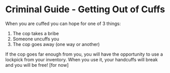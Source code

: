 # Criminal Guide - Getting Out of Cuffs

When you are cuffed you can hope for one of 3 things:

1. The cop takes a bribe
2. Someone uncuffs you
3. The cop goes away (one way or another)

If the cop goes far enough from you, you will have the opportunity to use a lockpick from your inventory.
When you use it, your handcuffs will break and you will be free! [for now]